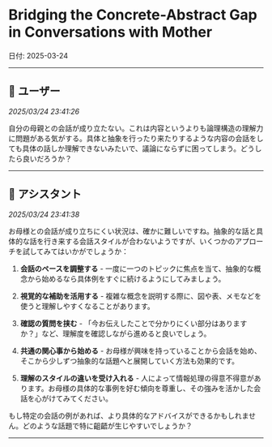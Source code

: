 # Bridging the Concrete-Abstract Gap in Conversations with Mother

日付: 2025-03-24

---

## 👤 ユーザー
*2025/03/24 23:41:26*

自分の母親との会話が成り立たない。これは内容というよりも論理構造の理解力に問題がある気がする。具体と抽象を行ったり来たりするような内容の会話をしても具体の話しか理解できないみたいで、議論にならずに困ってしまう。どうしたら良いだろうか？

---

## 🤖 アシスタント
*2025/03/24 23:41:38*

お母様との会話が成り立ちにくい状況は、確かに難しいですね。抽象的な話と具体的な話を行き来する会話スタイルが合わないようですが、いくつかのアプローチを試してみてはいかがでしょうか：

1. **会話のペースを調整する** - 一度に一つのトピックに焦点を当て、抽象的な概念から始めるなら具体例をすぐに続けるようにしてみましょう。

2. **視覚的な補助を活用する** - 複雑な概念を説明する際に、図や表、メモなどを使うと理解しやすくなることがあります。

3. **確認の質問を挟む** - 「今お伝えしたことで分かりにくい部分はありますか？」など、理解度を確認しながら進めると良いでしょう。

4. **共通の関心事から始める** - お母様が興味を持っていることから会話を始め、そこから少しずつ抽象的な話題へと展開していく方法も効果的です。

5. **理解のスタイルの違いを受け入れる** - 人によって情報処理の得意不得意があります。お母様の具体的な事例を好む傾向を尊重し、その強みを活かした会話を心がけてみてください。

もし特定の会話の例があれば、より具体的なアドバイスができるかもしれません。どのような話題で特に齟齬が生じやすいでしょうか？

---
